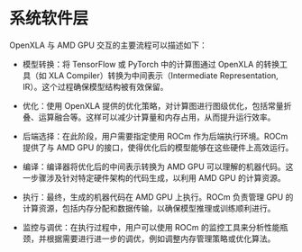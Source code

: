 # 系统软件层
OpenXLA 与 AMD GPU 交互的主要流程可以描述如下：

   - 模型转换：将 TensorFlow 或 PyTorch 中的计算图通过 OpenXLA 的转换工具（如 XLA Compiler）转换为中间表示（Intermediate Representation, IR）。这个过程确保模型结构被有效保留。

   - 优化：使用 OpenXLA 提供的优化策略，对计算图进行图级优化，包括常量折叠、运算融合等。这样可以减少计算量和内存占用，从而提升运行效率。

   - 后端选择：在此阶段，用户需要指定使用 ROCm 作为后端执行环境。ROCm 提供了与 AMD GPU 的接口，使得优化后的模型能够在这些硬件上高效运行。

   - 编译：编译器将优化后的中间表示转换为 AMD GPU 可以理解的机器代码。这一步骤涉及针对特定硬件架构的代码生成，以利用 AMD GPU 的计算资源。

   - 执行：最终，生成的机器代码在 AMD GPU 上执行。ROCm 负责管理 GPU 的计算资源，包括内存分配和数据传输，以确保模型推理或训练顺利进行。

   - 监控与调优：在执行过程中，用户可以使用 ROCm 的监控工具来分析性能瓶颈，并根据需要进行进一步的调优，例如调整内存管理策略或优化算法。
